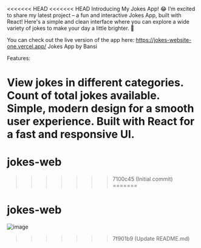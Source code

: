 <<<<<<< HEAD
<<<<<<< HEAD
Introducing My Jokes App! 😂
I’m excited to share my latest project – a fun and interactive Jokes App, built with React! Here's a simple and clean interface where you can explore a wide variety of jokes to make your day a little brighter. 🎉

You can check out the live version of the app here:
https://jokes-website-one.vercel.app/
Jokes App by Bansi

Features:

View jokes in different categories.
Count of total jokes available.
Simple, modern design for a smooth user experience.
Built with React for a fast and responsive UI.
=======
# jokes-web
>>>>>>> 7100c45 (Initial commit)
=======
# jokes-web
![image](https://github.com/user-attachments/assets/3d87644c-7183-4354-9b5d-c6acff2ee31a)
>>>>>>> 7f901b9 (Update README.md)
